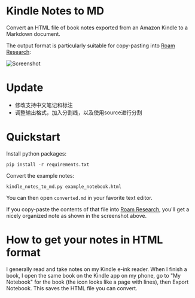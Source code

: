 # Kindle Notes to MD

Convert an HTML file of book notes exported from an Amazon Kindle to a Markdown document.

The output format is particularly suitable for copy-pasting into
[Roam Research](https://roamresearch.com):

![Screenshot](screenshot.png)

# Update

- 修改支持中文笔记和标注
- 调整输出格式，加入分割线，以及使用source进行分割


# Quickstart

Install python packages:

    pip install -r requirements.txt

Convert the example notes:

    kindle_notes_to_md.py example_notebook.html

You can then open `converted.md` in your favorite text editor.

If you copy-paste the contents of that file into
[Roam Research](https://roamresearch.com), you'll get a nicely organized note as shown in the screenshot above.


# How to get your notes in HTML format

I generally read and take notes on my Kindle e-ink reader. When I finish a book, I open the same book on the Kindle app on my phone, go to "My Notebook" for the book (the icon looks like a page with lines), then Export Notebook. This saves the HTML file you can convert.

